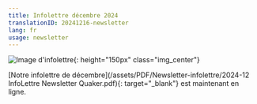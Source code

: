 ```yaml
---
title: Infolettre décembre 2024
translationID: 20241216-newsletter
lang: fr
usage: newsletter
---
```

![Image d'infolettre](/assets/images/email-icon.avif){: height="150px" class="img_center"}

[Notre infolettre de décembre](/assets/PDF/Newsletter-infolettre/2024-12 InfoLettre Newsletter Quaker.pdf){: target="_blank"} est maintenant en ligne.


